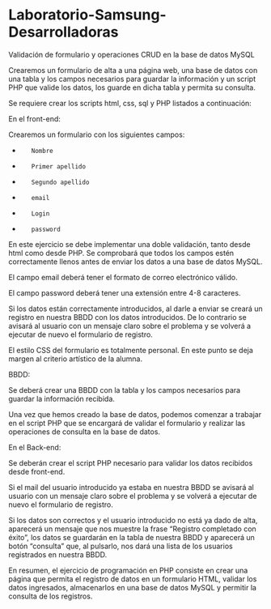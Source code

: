 # Laboratorio-Samsung-Desarrolladoras

Validación de formulario y operaciones CRUD en la base de datos MySQL


Crearemos un formulario de alta a una página web, una base de datos con una tabla y los campos necesarios para guardar la información y un script PHP que valide los datos, los guarde en dicha tabla y permita su consulta.

Se requiere crear los scripts html, css, sql y PHP listados a continuación:

 

En el front-end:

Crearemos un formulario con los siguientes campos:

-        Nombre

-        Primer apellido

-        Segundo apellido

-        email

-        Login

-        password

 

En este ejercicio se debe implementar una doble validación, tanto desde html como desde PHP. Se comprobará que todos los campos estén correctamente llenos antes de enviar los datos a una base de datos MySQL.

El campo email deberá tener el formato de correo electrónico válido.

El campo password deberá tener una extensión entre 4-8 caracteres.

Si los datos están correctamente introducidos, al darle a enviar se creará un registro en nuestra BBDD con los datos introducidos. De lo contrario se avisará al usuario con un mensaje claro sobre el problema y se volverá a ejecutar de nuevo el formulario de registro.

El estilo CSS del formulario es totalmente personal. En este punto se deja margen al criterio artístico de la alumna.

 

BBDD:

Se deberá crear una BBDD con la tabla y los campos necesarios para guardar la información recibida.

Una vez que hemos creado la base de datos, podemos comenzar a trabajar en el script PHP que se encargará de validar el formulario y realizar las operaciones de consulta en la base de datos.

 

En el Back-end:

Se deberán crear el script PHP necesario para validar los datos recibidos desde front-end.

Si el mail del usuario introducido ya estaba en nuestra BBDD se avisará al usuario con un mensaje claro sobre el problema y se volverá a ejecutar de nuevo el formulario de registro.

Si los datos son correctos y el usuario introducido no está ya dado de alta, aparecerá un mensaje que nos muestre la frase “Registro completado con éxito”, los datos se guardarán en la tabla de nuestra BBDD y aparecerá un botón “consulta” que, al pulsarlo, nos dará una lista de los usuarios registrados en nuestra BBDD.

En resumen, el ejercicio de programación en PHP consiste en crear una página que permita el registro de datos en un formulario HTML, validar los datos ingresados, almacenarlos en una base de datos MySQL y permitir la consulta de los registros.